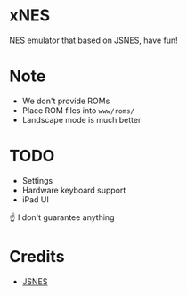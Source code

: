 # xNES

NES emulator that based on JSNES, have fun!

# Note

- We don't provide ROMs
- Place ROM files into `www/roms/`
- Landscape mode is much better

# TODO

- Settings
- Hardware keyboard support
- iPad UI

☝️ I don't guarantee anything

# Credits

- [JSNES](https://github.com/bfirsh/jsnes)